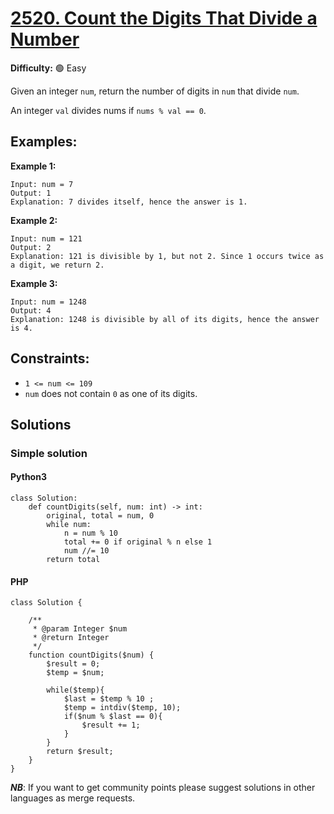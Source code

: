 # [2520. Count the Digits That Divide a Number](https://leetcode.com/problems/count-the-digits-that-divide-a-number/)

**Difficulty:** :green_circle: Easy

Given an integer `num`, return the number of digits in `num` that divide `num`.

An integer `val` divides nums if `nums % val == 0`.

## Examples:

**Example 1:**

```text
Input: num = 7
Output: 1
Explanation: 7 divides itself, hence the answer is 1.
```

**Example 2:**

```text
Input: num = 121
Output: 2
Explanation: 121 is divisible by 1, but not 2. Since 1 occurs twice as a digit, we return 2.
```

**Example 3:**

```text
Input: num = 1248
Output: 4
Explanation: 1248 is divisible by all of its digits, hence the answer is 4.
```

## Constraints:
- `1 <= num <= 109` 
- `num` does not contain `0` as one of its digits.


## Solutions

### Simple solution 

#### Python3

```python3
class Solution:
    def countDigits(self, num: int) -> int:
        original, total = num, 0
        while num:
            n = num % 10
            total += 0 if original % n else 1
            num //= 10
        return total
```
#### PHP

```
class Solution {

    /**
     * @param Integer $num
     * @return Integer
     */
    function countDigits($num) {
        $result = 0;
        $temp = $num;

        while($temp){
            $last = $temp % 10 ;
            $temp = intdiv($temp, 10);
            if($num % $last == 0){
                $result += 1;
            }
        }
        return $result;
    }
}
```
***NB***: If you want to get community points please suggest solutions in other languages as merge requests.

